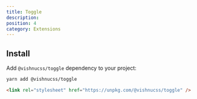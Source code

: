 ```yaml
---
title: Toggle
description:
position: 4
category: Extensions
---
```


## Install

Add `@vishnucss/toggle` dependency to your project:

<code-group>
  <code-block label="YARN" active>

```bash
yarn add @vishnucss/toggle
```

  </code-block>
  <code-block label="CDN">

```html
<link rel="stylesheet" href="https://unpkg.com/@vishnucss/toggle" />
```

  </code-block>
</code-group>
